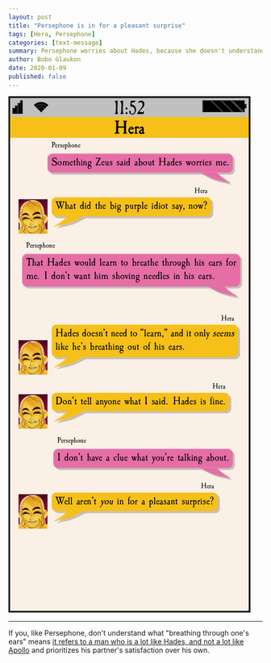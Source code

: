 ```yaml
---
layout: post
title: "Persephone is in for a pleasant surprise"
tags: [Hera, Persephone]
categories: [text-message]
summary: Persephone worries about Hades, because she doesn't understand Zeus' (of course) coarse language
author: Bobo Glaukon
date: 2020-01-09
published: false
---
```


![Hades can breathe through his ear, kinda](/assets/img/ears.png)

<hr>

If you, like Persephone, don't understand what "breathing through one's ears" means [it refers to a man who is a lot like Hades, and not a lot like Apollo](https://www.urbandictionary.com/define.php?term=breathe+through+his+ears) and prioritizes his partner's satisfaction over his own.


